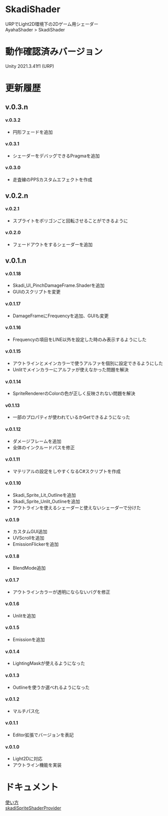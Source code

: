 # SkadiShader
URPでLight2D環境下の2Dゲーム用シェーダー<br>
AyahaShader > SkadiShader

# 動作確認済みバージョン
Unity 2021.3.41f1 (URP)

# 更新履歴
## v.0.3.n
#### v.0.3.2
* 円形フェードを追加
#### v.0.3.1
* シェーダーをデバッグできるPragmaを追加
#### v.0.3.0
* 走査線のPPSカスタムエフェクトを作成
## v.0.2.n
#### v.0.2.1
* スプライトをポリゴンごと回転させることができるように
#### v.0.2.0
* フェードアウトをするシェーダーを追加
## v.0.1.n 
#### v.0.1.18
* Skadi_UI_PinchDamageFrame.Shaderを追加
* GUIのスクリプトを変更
#### v.0.1.17
* DamageFrameにFrequencyを追加、GUIも変更
#### v.0.1.16
* Frequencyの項目をLINE以外を設定した時のみ表示するようにした
#### v.0.1.15
* アウトラインとメインカラーで使うアルファを個別に設定できるようにした
* Unlitでメインカラーにアルファが使えなかった問題を解決
#### v.0.1.14
* SpriteRendererのColorの色が正しく反映されない問題を解決
#### v0.1.13
* 一部のプロパティが使われているかGetできるようになった
#### v.0.1.12
* ダメージフレームを追加
* 全体のインクルードパスを修正
#### v.0.1.11
* マテリアルの設定をしやすくなるC#スクリプトを作成
#### v.0.1.10
* Skadi_Sprite_Lit_Outlineを追加
* Skadi_Sprite_Unlit_Outlineを追加
* アウトラインを使えるシェーダーと使えないシェーダーで分けた
#### v.0.1.9
* カスタムGUI追加
* UVScrollを追加
* EmissionFlickerを追加
#### v.0.1.8
* BlendMode追加
#### v.0.1.7
* アウトラインカラーが透明にならないバグを修正
#### v.0.1.6
* Unlitを追加
#### v.0.1.5
* Emissionを追加
#### v.0.1.4
* LightingMaskが使えるようになった
#### v.0.1.3
* Outlineを使うか選べれるようになった
#### v.0.1.2
* マルチパス化
#### v.0.1.1
* Editor拡張でバージョンを表記
#### v.0.1.0
* Light2Dに対応
* アウトライン機能を実装

# ドキュメント
[使い方](https://github.com/ayaha401/SkadiShader/blob/main/Document/manual.md)<br>
[skadiSpriteShaderProvider](https://github.com/ayaha401/SkadiShader/blob/main/Document/skadiSpriteShaderProvider.md)
